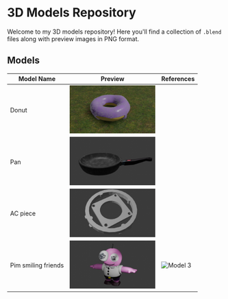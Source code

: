 # 3D Models Repository

Welcome to my 3D models repository! Here you'll find a collection of `.blend` files along with preview images in PNG format.

## Models

| Model Name | Preview | References |
|------------|---------|---------|
| Donut    | <img src="pictures/donut.png" alt="Model 1" width="200"/> |  |
| Pan    | <img src="pictures/poele.png" alt="Model 2" width="200"/> |  |
| AC piece    | <img src="pictures/piecemilo.png" alt="Model 3" width="200"/> |  |
| Pim smiling friends    | <img src="pictures/PIM.png" alt="Model 3" width="200"/> | <img src="pictures/image.png" alt="Model 3" width="200"/> |